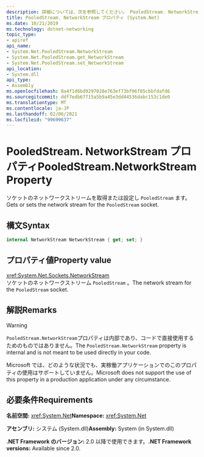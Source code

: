 ```yaml
---
description: 詳細については、次を参照してください。 PooledStream. NetworkStream プロパティ
title: PooledStream. NetworkStream プロパティ (System.Net)
ms.date: 10/21/2019
ms.technology: dotnet-networking
topic_type:
- apiref
api_name:
- System.Net.PooledStream.NetworkStream
- System.Net.PooledStream.get_NetworkStream
- System.Net.PooledStream.set_NetworkStream
api_location:
- System.dll
api_type:
- Assembly
ms.openlocfilehash: 8a4f1d6bd9297028e763ef73bf96f85cbbfdafd6
ms.sourcegitcommit: ddf7edb67715a5b9a45e3dd44536dabc153c1de0
ms.translationtype: MT
ms.contentlocale: ja-JP
ms.lasthandoff: 02/06/2021
ms.locfileid: "99699637"
---
```

# <a name="pooledstreamnetworkstream-property"></a><span data-ttu-id="eddaf-103">PooledStream. NetworkStream プロパティ</span><span class="sxs-lookup"><span data-stu-id="eddaf-103">PooledStream.NetworkStream Property</span></span>

<span data-ttu-id="eddaf-104">ソケットのネットワークストリームを取得または設定し `PooledStream` ます。</span><span class="sxs-lookup"><span data-stu-id="eddaf-104">Gets or sets the network stream for the `PooledStream` socket.</span></span>

## <a name="syntax"></a><span data-ttu-id="eddaf-105">構文</span><span class="sxs-lookup"><span data-stu-id="eddaf-105">Syntax</span></span>

```csharp
internal NetworkStream NetworkStream { get; set; }
```

## <a name="property-value"></a><span data-ttu-id="eddaf-106">プロパティ値</span><span class="sxs-lookup"><span data-stu-id="eddaf-106">Property value</span></span>

<xref:System.Net.Sockets.NetworkStream>  
<span data-ttu-id="eddaf-107">ソケットのネットワークストリーム `PooledStream` 。</span><span class="sxs-lookup"><span data-stu-id="eddaf-107">The network stream for the `PooledStream` socket.</span></span>

## <a name="remarks"></a><span data-ttu-id="eddaf-108">解説</span><span class="sxs-lookup"><span data-stu-id="eddaf-108">Remarks</span></span>

> [!WARNING]
> <span data-ttu-id="eddaf-109">`PooledStream.NetworkStream`プロパティは内部であり、コードで直接使用するためのものではありません。</span><span class="sxs-lookup"><span data-stu-id="eddaf-109">The `PooledStream.NetworkStream` property is internal and is not meant to be used directly in your code.</span></span>
>
> <span data-ttu-id="eddaf-110">Microsoft では、どのような状況でも、実稼働アプリケーションでのこのプロパティの使用はサポートしていません。</span><span class="sxs-lookup"><span data-stu-id="eddaf-110">Microsoft does not support the use of this property in a production application under any circumstance.</span></span>

## <a name="requirements"></a><span data-ttu-id="eddaf-111">必要条件</span><span class="sxs-lookup"><span data-stu-id="eddaf-111">Requirements</span></span>

<span data-ttu-id="eddaf-112">**名前空間:** <xref:System.Net></span><span class="sxs-lookup"><span data-stu-id="eddaf-112">**Namespace:** <xref:System.Net></span></span>

<span data-ttu-id="eddaf-113">**アセンブリ:** システム (System.dll)</span><span class="sxs-lookup"><span data-stu-id="eddaf-113">**Assembly:** System (in System.dll)</span></span>

<span data-ttu-id="eddaf-114">**.NET Framework のバージョン:** 2.0 以降で使用できます。</span><span class="sxs-lookup"><span data-stu-id="eddaf-114">**.NET Framework versions:** Available since 2.0.</span></span>
